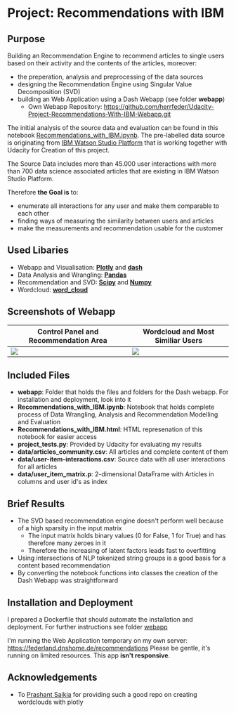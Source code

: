 # Project: Recommendations with IBM
## Purpose

Building an Recommendation Engine to recommend articles to single users based on their activity and the contents of the articles, moreover:
  * the preperation, analysis and preprocessing of the data sources 
  * designing the Recommendation Engine using Singular Value Decomposition (SVD)
  * building an Web Application using a Dash Webapp (see folder __webapp__)
    * Own Webapp Repository: https://github.com/herrfeder/Udacity-Project-Recommendations-With-IBM-Webapp.git
  
The initial analysis of the source data and evaluation can be found in this notebook [Recommendations_with_IBM.ipynb](https://github.com/herrfeder/DataScientist/blob/master/Project_04_Recommendations_With_IBM/Recommendations_with_IBM.ipynb). The pre-labelled data source is originating from [IBM Watson Studio Platform](https://dataplatform.cloud.ibm.com/) that is working together with Udacity for Creation of this project.

The Source Data includes more than 45.000 user interactions with more than 700 data science associated articles that are existing in IBM Watson Studio Platform.

Therefore __the Goal is__ to: 
  * enumerate all interactions for any user and make them comparable to each other
  * finding ways of measuring the similarity between users and articles
  * make the measurements and recommendation usable for the customer

## Used Libaries

  * Webapp and Visualisation: __[Plotly](https://github.com/plotly/plotly.py)__ and __[dash](https://github.com/plotly/dash)__
  * Data Analysis and Wrangling: __[Pandas](https://github.com/pandas-dev/pandas)__
  * Recommendation and SVD: __[Scipy](https://github.com/scipy/scipy)__ and __[Numpy](https://github.com/numpy/numpy)__
  * Wordcloud: __[word_cloud](https://github.com/amueller/word_cloud)__

## Screenshots of Webapp

| Control Panel and Recommendation Area | Wordcloud and Most Similiar Users |
|--------------------------------------|--------------------------------------|
| ![](screenshots/recommendations_webapp_top.png) | ![](screenshots/recommendations_webapp_bottom.png) |

## Included Files
  
  * __webapp__: Folder that holds the files and folders for the Dash webapp. For installation and deployment, look into it
  * __Recommendations_with_IBM.ipynb__: Notebook that holds complete process of Data Wrangling, Analysis and Recommendation Modelling and Evaluation
  * __Recommendations_with_IBM.html__: HTML represenation of this notebook for easier access
  * __project_tests.py__: Provided by Udacity for evaluating my results
  * __data/articles_community.csv__: All articles and complete content of them
  *  __data/user-item-interactions.csv__: Source data with all user interactions for all articles
  * __data/user_item_matrix.p__: 2-dimensional DataFrame with Articles in columns and user id's as index

## Brief Results

  * The SVD based recommendation engine doesn't perform well because of a high sparsity in the input matrix
    * The input matrix holds binary values (0 for False, 1 for True) and has therefore many zeroes in it
    * Therefore the increasing of latent factors leads fast to overfitting
  * Using intersections of NLP tokenized string groups is a good basis for a content based recommendation
  * By converting the notebook functions into classes the creation of the Dash Webapp was straightforward

## Installation and Deployment

I prepared a Dockerfile that should automate the installation and deployment. 
For further instructions see folder [webapp](https://github.com/herrfeder/DataScientist/tree/master/Project_02_Disaster_Response_Pipelines/webapp/workspace)

I'm running the Web Application temporary on my own server: https://federland.dnshome.de/recommendations
Please be gentle, it's running on limited resources. This app __isn't responsive__.

## Acknowledgements

  * To [Prashant Saikia](https://github.com/PrashantSaikia) for providing such a good repo on creating wordclouds with plotly
